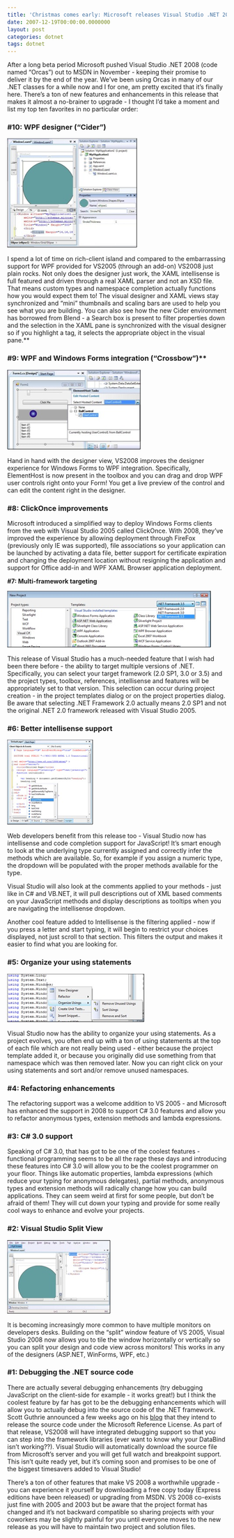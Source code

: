 ```yaml
---
title: 'Christmas comes early: Microsoft releases Visual Studio .NET 2008'
date: 2007-12-19T00:00:00.0000000
layout: post
categories: dotnet
tags: dotnet
---
```


After a long beta period Microsoft pushed Visual Studio .NET 2008 (code named “Orcas”) out to MSDN in November - keeping their promise to deliver it by the end of the year. We’ve been using Orcas in many of our .NET classes for a while now and I for one, am pretty excited that it’s finally here. There’s a ton of new features and enhancements in this release that makes it almost a no-brainer to upgrade - I thought I’d take a moment and list my top ten favorites in no particular order:

### #10: WPF designer (“Cider”)

![](/images/vs2008_10.jpg)

I spend a lot of time on rich-client island and compared to the embarrassing support for WPF provided for VS2005 (through an add-on) VS2008 just plain rocks. Not only does the designer just work, the XAML intellisense is full featured and driven through a real XAML parser and not an XSD file. That means custom types and namespace completion actually functions how you would expect them to! The visual designer and XAML views stay synchronized and “mini” thumbnails and scaling bars are used to help you see what you are building. You can also see how the new Cider environment has borrowed from Blend - a Search box is present to filter properties down and the selection in the XAML pane is synchronized with the visual designer so if you highlight a tag, it selects the appropriate object in the visual pane.**  
  
### #9: WPF and Windows Forms integration (“Crossbow”)**

![](/images/vs2008_09.jpg)

Hand in hand with the designer view, VS2008 improves the designer experience for Windows Forms to WPF integration. Specifically, ElementHost is now present in the toolbox and you can drag and drop WPF user controls right onto your Form! You get a live preview of the control and can edit the content right in the designer.

### #8: ClickOnce improvements

Microsoft introduced a simplified way to deploy Windows Forms clients from the web with Visual Studio 2005 called ClickOnce. With 2008, they’ve improved the experience by allowing deployment through FireFox (previously only IE was supported), file associations so your application can be launched by activating a data file, better support for certificate expiration and changing the deployment location without resigning the application and support for Office add-in and WPF XAML Browser application deployment.

**#7: Multi-framework targeting**

![](/images/vs2008_07.jpg)

This release of Visual Studio has a much-needed feature that I wish had been there before - the ability to target multiple versions of .NET. Specifically, you can select your target framework (2.0 SP1, 3.0 or 3.5) and the project types, toolbox, references, intellisense and features will be appropriately set to that version. This selection can occur during project creation - in the project templates dialog or on the project properties dialog. Be aware that selecting .NET Framework 2.0 actually means 2.0 SP1 and not the original .NET 2.0 framework released with Visual Studio 2005.  
  
### #6: Better intellisense support

![](/images/vs2008_06.jpg)

Web developers benefit from this release too - Visual Studio now has intellisense and code completion support for JavaScript! It’s smart enough to look at the underlying type currently assigned and correctly infer the methods which are available. So, for example if you assign a numeric type, the dropdown will be populated with the proper methods available for the type.

Visual Studio will also look at the comments applied to your methods - just like in C# and VB.NET, it will pull descriptions out of XML based comments on your JavaScript methods and display descriptions as tooltips when you are navigating the intellisense dropdown.

Another cool feature added to Intellisense is the filtering applied - now if you press a letter and start typing, it will begin to restrict your choices displayed, not just scroll to that section. This filters the output and makes it easier to find what you are looking for.
  
### #5: Organize your using statements

![](/images/vs2008_05.jpg)

Visual Studio now has the ability to organize your using statements. As a project evolves, you often end up with a ton of using statements at the top of each file which are not really being used - either because the project template added it, or because you originally did use something from that namespace which was then removed later. Now you can right click on your using statements and sort and/or remove unused namespaces.

### #4: Refactoring enhancements

The refactoring support was a welcome addition to VS 2005 - and Microsoft has enhanced the support in 2008 to support C# 3.0 features and allow you to refactor anonymous types, extension methods and lambda expressions.

### #3: C# 3.0 support

Speaking of C# 3.0, that has got to be one of the coolest features - functional programming seems to be all the rage these days and introducing these features into C# 3.0 will allow you to be the coolest programmer on your floor. Things like automatic properties, lambda expressions (which reduce your typing for anonymous delegates), partial methods, anonymous types and extension methods will radically change how you can build applications. They can seem weird at first for some people, but don’t be afraid of them! They will cut down your typing and provide for some really cool ways to enhance and evolve your projects.

### #2: Visual Studio Split View

![](/images/vs2008_02.jpg)

It is becoming increasingly more common to have multiple monitors on developers desks. Building on the “split” window feature of VS 2005, Visual Studio 2008 now allows you to tile the window horizontally or vertically so you can split your design and code view across monitors! This works in any of the designers (ASP.NET, WinForms, WPF, etc.)

### #1: Debugging the .NET source code

There are actually several debugging enhancements (try debugging JavaScript on the client-side for example - it works great!) but I think the coolest feature by far has got to be the debugging enhancements which will allow you to actually debug into the source code of the .NET framework. Scott Guthrie announced a few weeks ago on his [blog](http://weblogs.asp.net/scottgu/archive/2007/10/03/releasing-the-source-code-for-the-net-framework-libraries.aspx) that they intend to release the source code under the Microsoft Reference License. As part of that release, VS2008 will have integrated debugging support so that you can step into the framework libraries (ever want to know why your DataBind isn’t working??). Visual Studio will automatically download the source file from Microsoft’s server and you will get full watch and breakpoint support. This isn’t quite ready yet, but it’s coming soon and promises to be one of the biggest timesavers added to Visual Studio!  
  
There’s a ton of other features that make VS 2008 a worthwhile upgrade - you can experience it yourself by downloading a free copy today (Express editions have been released) or upgrading from MSDN. VS 2008 co-exists just fine with 2005 and 2003 but be aware that the project format has changed and it’s not backward compatible so sharing projects with your coworkers may be slightly painful for you until everyone moves to the new release as you will have to maintain two project and solution files.
